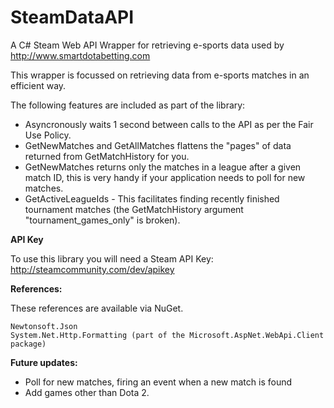 # SteamDataAPI
A C# Steam Web API Wrapper for retrieving e-sports data used by http://www.smartdotabetting.com

This wrapper is focussed on retrieving data from e-sports matches in an efficient way.

The following features are included as part of the library:

* Asyncronously waits 1 second between calls to the API as per the Fair Use Policy.
* GetNewMatches and GetAllMatches flattens the "pages" of data returned from GetMatchHistory for you.
* GetNewMatches returns only the matches in a league after a given match ID, this is very handy if your application needs to poll for new matches.
* GetActiveLeagueIds - This facilitates finding recently finished tournament matches (the GetMatchHistory argument "tournament_games_only" is broken).

<strong>API Key</strong>

To use this library you will need a Steam API Key:
http://steamcommunity.com/dev/apikey

<strong>References:</strong>

These references are available via NuGet.

    Newtonsoft.Json 
	System.Net.Http.Formatting (part of the Microsoft.AspNet.WebApi.Client package)
	
	
<strong>Future updates:</strong>

* Poll for new matches, firing an event when a new match is found
* Add games other than Dota 2.
